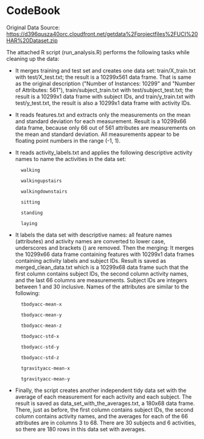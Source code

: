 CodeBook
========================

Original Data Source: https://d396qusza40orc.cloudfront.net/getdata%2Fprojectfiles%2FUCI%20HAR%20Dataset.zip  

The attached R script (run_analysis.R) performs the following tasks while cleaning up the data:  

* It merges training and test set and creates one data set: train/X_train.txt with test/X_test.txt; the result is a 10299x561 data frame. That is same as the original description ("Number of Instances: 10299" and "Number of Attributes: 561"), train/subject_train.txt with test/subject_test.txt; the result is a 10299x1 data frame with subject IDs, and train/y_train.txt with test/y_test.txt, the result is also a 10299x1 data frame with activity IDs.  

* It reads features.txt and extracts only the measurements on the mean and standard deviation for each measurement. Result is a 10299x66 data frame, because only 66 out of 561 attributes are measurements on the mean and standard deviation. All measurements appear to be floating point numbers in the range (-1, 1).  

* It reads activity_labels.txt and applies the following descriptive activity names to name the activities in the data set:  

        walking  
        
        walkingupstairs  
        
        walkingdownstairs  
        
        sitting  
        
        standing  
        
        laying  

* It labels the data set with descriptive names: all feature names (attributes) and activity names are converted to lower case, underscores and brackets () are removed. Then the merging: It merges the 10299x66 data frame containing features with 10299x1 data frames containing activity labels and subject IDs. Result is saved as merged_clean_data.txt which is a 10299x68 data frame such that the first column contains subject IDs, the second column activity names, and the last 66 columns are measurements. Subject IDs are integers between 1 and 30 inclusive. Names of the attributes are similar to the following:  

        tbodyacc-mean-x   
        
        tbodyacc-mean-y   
        
        tbodyacc-mean-z   
        
        tbodyacc-std-x  
        
        tbodyacc-std-y  
        
        tbodyacc-std-z  
        
        tgravityacc-mean-x  
        
        tgravityacc-mean-y  

* Finally, the script creates another independent tidy data set with the average of each measurement for each activity and each subject. The result is saved as data_set_with_the_averages.txt, a 180x68 data frame. There, just as before, the first column contains subject IDs, the second column contains activity names, and the averages for each of the 66 attributes are in columns 3 to 68. There are 30 subjects and 6 activities, so there are 180 rows in this data set with averages.  
